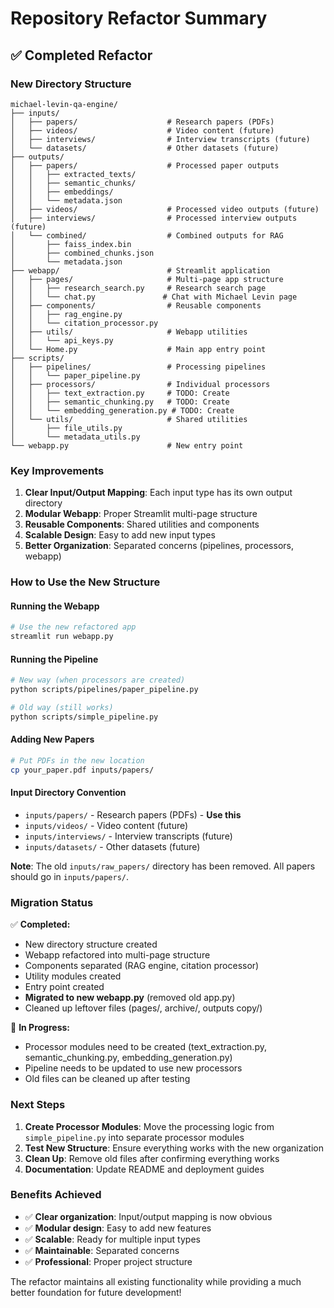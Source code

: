 # Repository Refactor Summary

## ✅ Completed Refactor

### **New Directory Structure**

```
michael-levin-qa-engine/
├── inputs/
│   ├── papers/                    # Research papers (PDFs)
│   ├── videos/                    # Video content (future)
│   ├── interviews/                # Interview transcripts (future)
│   └── datasets/                  # Other datasets (future)
├── outputs/
│   ├── papers/                    # Processed paper outputs
│   │   ├── extracted_texts/
│   │   ├── semantic_chunks/
│   │   ├── embeddings/
│   │   └── metadata.json
│   ├── videos/                    # Processed video outputs (future)
│   ├── interviews/                # Processed interview outputs (future)
│   └── combined/                  # Combined outputs for RAG
│       ├── faiss_index.bin
│       ├── combined_chunks.json
│       └── metadata.json
├── webapp/                        # Streamlit application
│   ├── pages/                     # Multi-page app structure
│   │   ├── research_search.py     # Research search page
│   │   └── chat.py               # Chat with Michael Levin page
│   ├── components/                # Reusable components
│   │   ├── rag_engine.py
│   │   └── citation_processor.py
│   ├── utils/                     # Webapp utilities
│   │   └── api_keys.py
│   └── Home.py                    # Main app entry point
├── scripts/
│   ├── pipelines/                 # Processing pipelines
│   │   └── paper_pipeline.py
│   ├── processors/                # Individual processors
│   │   ├── text_extraction.py     # TODO: Create
│   │   ├── semantic_chunking.py   # TODO: Create
│   │   └── embedding_generation.py # TODO: Create
│   └── utils/                     # Shared utilities
│       ├── file_utils.py
│       └── metadata_utils.py
└── webapp.py                      # New entry point
```

### **Key Improvements**

1. **Clear Input/Output Mapping**: Each input type has its own output directory
2. **Modular Webapp**: Proper Streamlit multi-page structure
3. **Reusable Components**: Shared utilities and components
4. **Scalable Design**: Easy to add new input types
5. **Better Organization**: Separated concerns (pipelines, processors, webapp)

### **How to Use the New Structure**

#### **Running the Webapp**
```bash
# Use the new refactored app
streamlit run webapp.py
```

#### **Running the Pipeline**
```bash
# New way (when processors are created)
python scripts/pipelines/paper_pipeline.py

# Old way (still works)
python scripts/simple_pipeline.py
```

#### **Adding New Papers**
```bash
# Put PDFs in the new location
cp your_paper.pdf inputs/papers/
```

#### **Input Directory Convention**
- `inputs/papers/` - Research papers (PDFs) - **Use this**
- `inputs/videos/` - Video content (future)
- `inputs/interviews/` - Interview transcripts (future)  
- `inputs/datasets/` - Other datasets (future)

**Note**: The old `inputs/raw_papers/` directory has been removed. All papers should go in `inputs/papers/`.

### **Migration Status**

✅ **Completed:**
- New directory structure created
- Webapp refactored into multi-page structure
- Components separated (RAG engine, citation processor)
- Utility modules created
- Entry point created
- **Migrated to new webapp.py** (removed old app.py)
- Cleaned up leftover files (pages/, archive/, outputs copy/)

🔄 **In Progress:**
- Processor modules need to be created (text_extraction.py, semantic_chunking.py, embedding_generation.py)
- Pipeline needs to be updated to use new processors
- Old files can be cleaned up after testing

### **Next Steps**

1. **Create Processor Modules**: Move the processing logic from `simple_pipeline.py` into separate processor modules
2. **Test New Structure**: Ensure everything works with the new organization
3. **Clean Up**: Remove old files after confirming everything works
4. **Documentation**: Update README and deployment guides

### **Benefits Achieved**

- ✅ **Clear organization**: Input/output mapping is now obvious
- ✅ **Modular design**: Easy to add new features
- ✅ **Scalable**: Ready for multiple input types
- ✅ **Maintainable**: Separated concerns
- ✅ **Professional**: Proper project structure

The refactor maintains all existing functionality while providing a much better foundation for future development! 